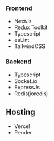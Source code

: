### Frontend

- NextJs
- Redux Toolkit
- Typescript
- esLint
- TailwindCSS

### Backend

- Typescript
- Socket.io
- ExpressJs
- Redis(ioredis)

## Hosting

- Vercel
- Render
